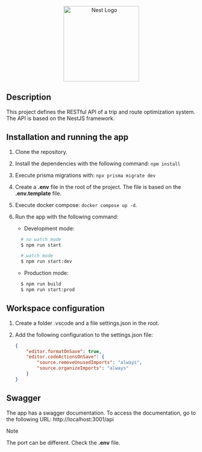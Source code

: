 <p align="center">
  <a href="http://nestjs.com/" target="blank"><img src="https://nestjs.com/img/logo-small.svg" width="200" alt="Nest Logo" /></a>
</p>

[circleci-image]: https://img.shields.io/circleci/build/github/nestjs/nest/master?token=abc123def456
[circleci-url]: https://circleci.com/gh/nestjs/nest

## Description

This project defines the RESTful API of a trip and route optimization system. The API is based on the NestJS framework.

## Installation and running the app

1.  Clone the repository.
2.  Install the dependencies with the following command: `npm install`
3.  Execute prisma migrations with: `npx prisma migrate dev`
4.  Create a **.env** file in the root of the project. The file is based on the **.env.template** file.
5.  Execute docker compose: `docker compose up -d`.
6.  Run the app with the following command:

    - Development mode:

    ```bash
      # no watch mode
      $ npm run start

      # watch mode
      $ npm run start:dev
    ```

    - Production mode:

    ```bash
      $ npm run build
      $ npm run start:prod
    ```

## Workspace configuration

1.  Create a folder .vscode and a file settings.json in the root.
2.  Add the following configuration to the settings.json file:

    ```json
    {
    	"editor.formatOnSave": true,
    	"editor.codeActionsOnSave": {
    		"source.removeUnusedImports": "always",
    		"source.organizeImports": "always"
    	}
    }
    ```

## Swagger

The app has a swagger documentation. To access the documentation, go to the following URL: http://localhost:3001/api

> [!NOTE]
> The port can be different. Check the **.env** file.
